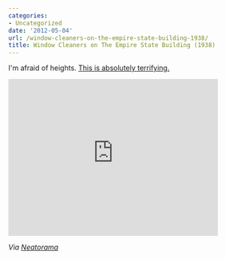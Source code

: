 ```yaml
---
categories:
- Uncategorized
date: '2012-05-04'
url: /window-cleaners-on-the-empire-state-building-1938/
title: Window Cleaners on The Empire State Building (1938)
---
```


I'm afraid of heights. <a href="https://www.youtube.com/watch?v=d8Qe07A7DFw">This is absolutely terrifying.</a>

<iframe class="alignc" width="420" height="315" src="https://www.youtube.com/embed/d8Qe07A7DFw?rel=0" frameborder="0" allowfullscreen></iframe>

<em>Via <a href="http://www.neatorama.com/2012/04/21/film-reel-of-the-brave-empire-state-building-window-washers/">Neatorama</a></em>